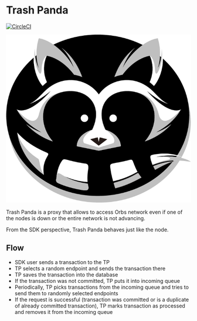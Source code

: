# Trash Panda
[![CircleCI](https://circleci.com/gh/orbs-network/trash-panda.svg?style=svg)](https://circleci.com/gh/orbs-network/trash-panda)

![](./raccoon.png)

Trash Panda is a proxy that allows to access Orbs network even if one of the nodes is down or the entire network is not advancing.

From the SDK perspective, Trash Panda behaves just like the node.

## Flow

* SDK user sends a transaction to the TP
* TP selects a random endpoint and sends the transaction there
* TP saves the transaction into the database
* If the transaction was not committed, TP puts it into incoming queue
* Periodically, TP picks transactions from the incoming queue and tries to send them to randomly selected endpoints
* If the request is successful (transaction was committed or is a duplicate of already committed transaction), TP marks transaction as processed and removes it from the incoming queue
